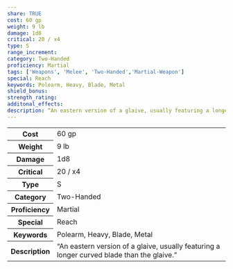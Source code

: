 ```yaml
---
share: TRUE
cost: 60 gp
weight: 9 lb
damage: 1d8
critical: 20 / x4
type: S
range_increment: 
category: Two-Handed
proficiency: Martial
tags: ['Weapons', 'Melee', 'Two-Handed','Martial-Weapon']
special: Reach
keywords: Polearm, Heavy, Blade, Metal
shield_bonus: 
strength_rating: 
additonal_effects: 
description: “An eastern version of a glaive, usually featuring a longer curved blade than the glaive.”
---
```

<p><span style="overflow-x: auto;"><table><tbody><tr><th>Cost</th><td>60 gp</td></tr><tr><th>Weight</th><td>9 lb</td></tr><tr><th>Damage</th><td>1d8</td></tr><tr><th>Critical</th><td>20 / x4</td></tr><tr><th>Type</th><td>S</td></tr><tr><th>Category</th><td>Two-Handed</td></tr><tr><th>Proficiency</th><td>Martial</td></tr><tr><th>Special</th><td>Reach</td></tr><tr><th>Keywords</th><td>Polearm, Heavy, Blade, Metal</td></tr><tr><th>Description</th><td>“An eastern version of a glaive, usually featuring a longer curved blade than the glaive.”</td></tr></tbody></table></span></p>